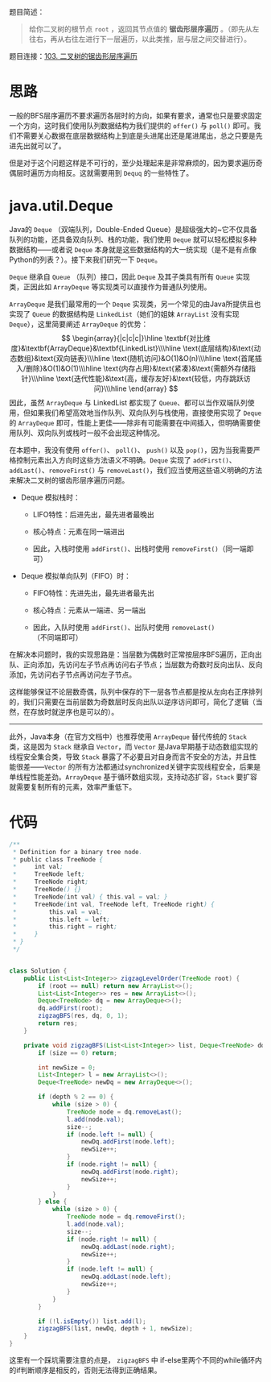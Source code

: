 题目简述：

> 给你二叉树的根节点 `root` ，返回其节点值的 **锯齿形层序遍历** 。（即先从左往右，再从右往左进行下一层遍历，以此类推，层与层之间交替进行）。

题目连接：[103. 二叉树的锯齿形层序遍历](https://leetcode.cn/problems/binary-tree-zigzag-level-order-traversal/)

# 思路

一般的BFS层序遍历不要求遍历各层时的方向，如果有要求，通常也只是要求固定一个方向，这时我们使用队列数据结构为我们提供的 `offer()` 与 `poll()` 即可。我们不需要关心数据在底层数据结构上到底是头进尾出还是尾进尾出，总之只要是先进先出就可以了。

但是对于这个问题这样是不可行的，至少处理起来是非常麻烦的，因为要求遍历奇偶层时遍历方向相反。这就需要用到  `Dequq` 的一些特性了。

# java.util.Deque

Java的 `Deque` （双端队列，Double-Ended Queue）是超级强大的~它不仅具备队列的功能，还具备双向队列、栈的功能，我们使用 `Deque` 就可以轻松模拟多种数据结构——或者说 `Deque` 本身就是这些数据结构的大一统实现（是不是有点像Python的列表？）。接下来我们研究一下 `Deque`。

`Deque` 继承自 `Queue` （队列）接口，因此 `Deque` 及其子类具有所有 `Queue` 实现类，正因此如 `ArrayDeque`  等实现类可以直接作为普通队列使用。

`ArrayDeque` 是我们最常用的一个 `Deque` 实现类，另一个常见的由Java所提供且也实现了 `Queue` 的数据结构是 `LinkedList`（她们的姐妹 `ArrayList` 没有实现 `Deque`），这里简要阐述 `ArrayDeque` 的优势：
$$
\begin{array}{|c|c|c|}\hline
\textbf{对比维度}&\textbf{ArrayDeque}&\textbf{LinkedList}\\\hline
\text{底层结构}&\text{动态数组}&\text{双向链表}\\\hline
\text{随机访问}&O(1)&O(n)\\\hline
\text{首尾插入/删除}&O(1)&O(1)\\\hline
\text{内存占用}&\text{紧凑}&\text{需额外存储指针}\\\hline
\text{迭代性能}&\text{高，缓存友好}&\text{较低，内存跳跃访问}\\\hline
\end{array}
$$
因此，虽然 `ArrayDeque` 与 LinkedList 都实现了 `Queue`、都可以当作双端队列使用，但如果我们希望高效地当作队列、双向队列与栈使用，直接使用实现了 `Deque` 的 `ArrayDeque` 即可，性能上更佳——除非有可能需要在中间插入，但明确需要使用队列、双向队列或栈时一般不会出现这种情况。

在本题中，我没有使用 `offer()`、 `poll()`、 `push()` 以及 `pop()`，因为当我需要严格控制元素出入方向时这些方法语义不明确。`Deque` 实现了 `addFirst()`、`addLast()`、`removeFirst()` 与 `removeLast()`，我们应当使用这些语义明确的方法来解决二叉树的锯齿形层序遍历问题。

- Deque 模拟栈时：

  - LIFO特性：后进先出，最先进者最晚出

  - 核心特点：元素在同一端进出
  - 因此，入栈时使用 `addFirst()`、出栈时使用 `removeFirst()`（同一端即可）

- Deque 模拟单向队列（FIFO）时：

  - FIFO特性：先进先出，最先进者最先出

  - 核心特点：元素从一端进、另一端出
  - 因此，入队时使用 `addFirst()`、出队时使用 `removeLast()`（不同端即可）

在解决本问题时，我的实现思路是：当层数为偶数时正常按层序BFS遍历，正向出队、正向添加，先访问左子节点再访问右子节点；当层数为奇数时反向出队、反向添加，先访问右子节点再访问左子节点。

这样能够保证不论层数奇偶，队列中保存的下一层各节点都是按从左向右正序排列的，我们只需要在当前层数为奇数层时反向出队以逆序访问即可，简化了逻辑（当然，在存放时就逆序也是可以的）。

---

此外，Java本身（在官方文档中）也推荐使用 `ArrayDeque` 替代传统的 `Stack` 类，这是因为 `Stack` 继承自 `Vector`，而 `Vector` 是Java早期基于动态数组实现的线程安全集合类，导致 `Stack` 暴露了不必要且对自身而言不安全的方法，并且性能很差——`Vector` 的所有方法都通过synchronized关键字实现线程安全，后果是单线程性能差劲。`ArrayDeque` 基于循环数组实现，支持动态扩容，`Stack` 要扩容就需要复制所有的元素，效率严重低下。

# 代码

```java
/**
 * Definition for a binary tree node.
 * public class TreeNode {
 *     int val;
 *     TreeNode left;
 *     TreeNode right;
 *     TreeNode() {}
 *     TreeNode(int val) { this.val = val; }
 *     TreeNode(int val, TreeNode left, TreeNode right) {
 *         this.val = val;
 *         this.left = left;
 *         this.right = right;
 *     }
 * }
 */


class Solution {
    public List<List<Integer>> zigzagLevelOrder(TreeNode root) {
        if (root == null) return new ArrayList<>();
        List<List<Integer>> res = new ArrayList<>();
        Deque<TreeNode> dq = new ArrayDeque<>();
        dq.addFirst(root);
        zigzagBFS(res, dq, 0, 1);
        return res;
    }

    private void zigzagBFS(List<List<Integer>> list, Deque<TreeNode> dq, int depth, int size) {
        if (size == 0) return;

        int newSize = 0;
        List<Integer> l = new ArrayList<>();
        Deque<TreeNode> newDq = new ArrayDeque<>();

        if (depth % 2 == 0) {
            while (size > 0) {
                TreeNode node = dq.removeLast();
                l.add(node.val);
                size--;
                if (node.left != null) {
                    newDq.addFirst(node.left);
                    newSize++;
                }
                if (node.right != null) {
                    newDq.addFirst(node.right);
                    newSize++;
                }
            }
        } else {
            while (size > 0) {
                TreeNode node = dq.removeFirst();
                l.add(node.val);
                size--;
                if (node.right != null) {
                    newDq.addLast(node.right);
                    newSize++;
                }
                if (node.left != null) {
                    newDq.addLast(node.left);
                    newSize++;
                }
            }
        }

        if (!l.isEmpty()) list.add(l);
        zigzagBFS(list, newDq, depth + 1, newSize);
    }
}
```

这里有一个踩坑需要注意的点是， `zigzagBFS` 中 if-else里两个不同的while循环内的if判断顺序是相反的，否则无法得到正确结果。